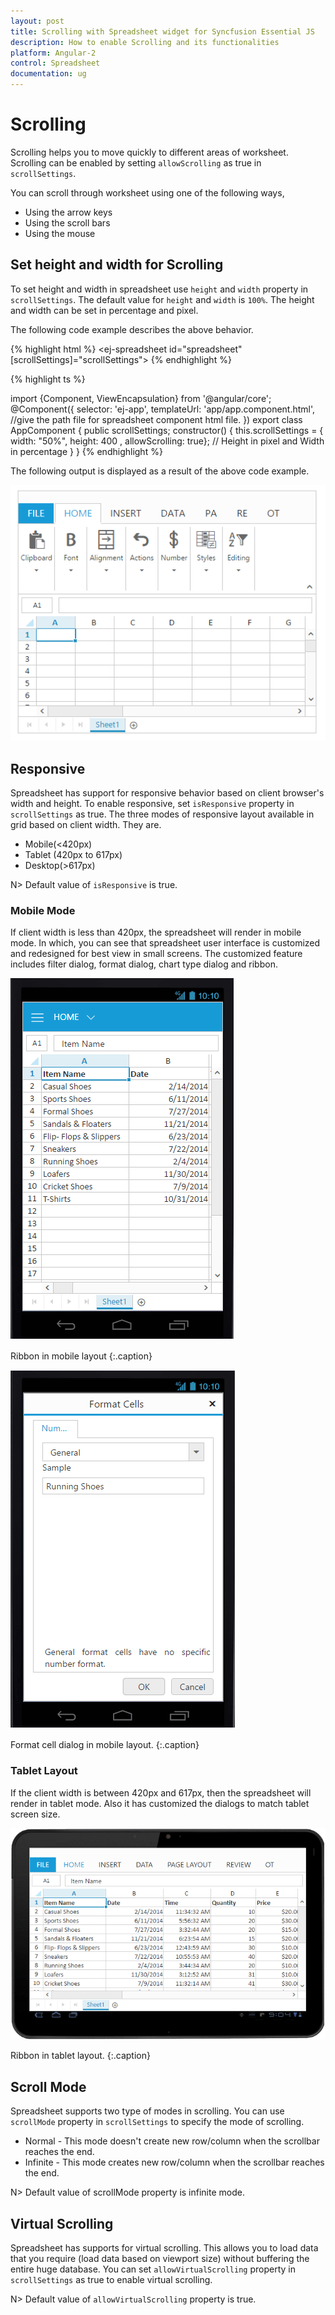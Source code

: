 ```yaml
---
layout: post
title: Scrolling with Spreadsheet widget for Syncfusion Essential JS
description: How to enable Scrolling and its functionalities
platform: Angular-2
control: Spreadsheet
documentation: ug
--- 
```


# Scrolling

Scrolling helps you to move quickly to different areas of worksheet. Scrolling can be enabled by setting `allowScrolling` as true in `scrollSettings`. 

You can scroll through worksheet using one of the following ways,

* Using the arrow keys
* Using the scroll bars
* Using the mouse

## Set height and width for Scrolling

To set height and width in spreadsheet use `height` and `width` property in `scrollSettings`. The default value for `height` and `width` is `100%`. The height and width can be set in percentage and pixel. 

The following code example describes the above behavior.

{% highlight html %}
<ej-spreadsheet id="spreadsheet" [scrollSettings]="scrollSettings">
</ej-spreadsheet> 
{% endhighlight %}

{% highlight ts %}

import {Component, ViewEncapsulation} from '@angular/core';
    @Component({
        selector: 'ej-app',
        templateUrl: 'app/app.component.html',  //give the path file for spreadsheet component html file.
    })
  export class AppComponent {
  public scrollSettings;
  constructor() {
      this.scrollSettings = { width: "50%", height: 400 , allowScrolling: true}; // Height in pixel and Width in percentage
 }
}
{% endhighlight %}

The following output is displayed as a result of the above code example.

![](Scrolling_images/Scrolling_img1.png)

## Responsive

Spreadsheet has support for responsive behavior based on client browser's width and height. To enable responsive, set `isResponsive` property in `scrollSettings` as true. The three modes of responsive layout available in grid based on client width. They are.

* Mobile(<420px)
* Tablet (420px to 617px)
* Desktop(>617px)

N> Default value of `isResponsive` is true.

### Mobile Mode

If client width is less than 420px, the spreadsheet will render in mobile mode. In which, you can see that spreadsheet user interface is customized and redesigned for best view in small screens. The customized feature includes filter dialog, format dialog, chart type dialog and ribbon.

![](Scrolling_images/Scrolling_img2.png)

Ribbon in mobile layout
{:.caption}

![](Scrolling_images/Scrolling_img3.png)

Format cell dialog in mobile layout.
{:.caption}

### Tablet Layout

If the client width is between 420px and 617px, then the spreadsheet will render in tablet mode. Also it has customized the dialogs to match tablet screen size.

![](Scrolling_images/Scrolling_img4.png)

Ribbon in tablet layout.
{:.caption}

## Scroll Mode

Spreadsheet supports two type of modes in scrolling. You can use `scrollMode` property in `scrollSettings` to specify the mode of scrolling.

* Normal - This mode doesn't create new row/column when the scrollbar reaches the end.
* Infinite - This mode creates new row/column when the scrollbar reaches the end.

N> Default value of scrollMode property is infinite mode.

## Virtual Scrolling

Spreadsheet has supports for virtual scrolling. This allows you to load data that you require (load data based on viewport size) without buffering the entire huge database. You can set `allowVirtualScrolling` property in `scrollSettings` as true to enable virtual scrolling.

N> Default value of `allowVirtualScrolling` property is true.


